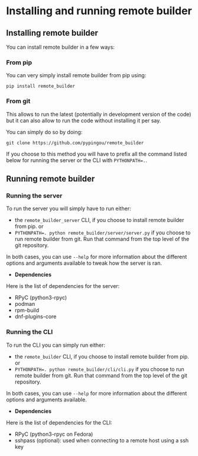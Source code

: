 Installing and running remote builder
=====================================

Installing remote builder
-------------------------

You can install remote builder in a few ways:

### From pip

You can very simply install remote builder from pip using:
```
pip install remote_builder
```

### From git

This allows to run the latest (potentially in development version of the code)
but it can also allow to run the code without installing it per say.

You can simply do so by doing:
```
git clone https://github.com/pypingou/remote_builder
```

If you choose to this method you will have to prefix all the command listed
below for running the server or the CLI with `PYTHONPATH=.`.

Running remote builder
----------------------

### Running the server

To run the server you will simply have to run either:

- the `remote_builder_server` CLI, if you choose to install remote builder from pip.
or
- `PYTHONPATH=. python remote_builder/server/server.py` if you choose to run
  remote builder from git. Run that command from the top level of the git
  repository.

In both cases, you can use `--help` for more information about the different
options and arguments available to tweak how the server is ran.

- **Dependencies**

Here is the list of dependencies for the server:

- RPyC (python3-rpyc)
- podman
- rpm-build
- dnf-plugins-core

### Running the CLI

To run the CLI you can simply run either:

- the `remote_builder` CLI, if you choose to install remote builder from pip.
or
- `PYTHONPATH=. python remote_builder/cli/cli.py` if you choose to run
  remote builder from git. Run that command from the top level of the git
  repository.

In both cases, you can use `--help` for more information about the different
options and arguments available.

- **Dependencies**

Here is the list of dependencies for the CLI:

- RPyC (python3-rpyc on Fedora)
- sshpass (optional): used when connecting to a remote host using a ssh key
